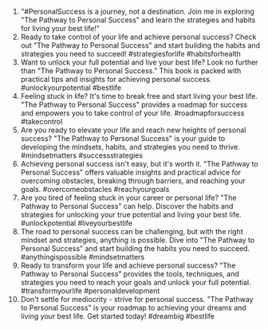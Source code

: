 1. "#PersonalSuccess is a journey, not a destination. Join me in exploring "The Pathway to Personal Success" and learn the strategies and habits for living your best life!"
2. Ready to take control of your life and achieve personal success? Check out "The Pathway to Personal Success" and start building the habits and strategies you need to succeed! #strategiesforlife #habitsforhealth
3. Want to unlock your full potential and live your best life? Look no further than "The Pathway to Personal Success." This book is packed with practical tips and insights for achieving personal success. #unlockyourpotential #bestlife
4. Feeling stuck in life? It's time to break free and start living your best life. "The Pathway to Personal Success" provides a roadmap for success and empowers you to take control of your life. #roadmapforsuccess #takecontrol
5. Are you ready to elevate your life and reach new heights of personal success? "The Pathway to Personal Success" is your guide to developing the mindsets, habits, and strategies you need to thrive. #mindsetmatters #successstrategies
6. Achieving personal success isn't easy, but it's worth it. "The Pathway to Personal Success" offers valuable insights and practical advice for overcoming obstacles, breaking through barriers, and reaching your goals. #overcomeobstacles #reachyourgoals
7. Are you tired of feeling stuck in your career or personal life? "The Pathway to Personal Success" can help. Discover the habits and strategies for unlocking your true potential and living your best life. #unlockpotential #liveyourbestlife
8. The road to personal success can be challenging, but with the right mindset and strategies, anything is possible. Dive into "The Pathway to Personal Success" and start building the habits you need to succeed. #anythingispossible #mindsetmatters
9. Ready to transform your life and achieve personal success? "The Pathway to Personal Success" provides the tools, techniques, and strategies you need to reach your goals and unlock your full potential. #transformyourlife #personaldevelopment
10. Don't settle for mediocrity - strive for personal success. "The Pathway to Personal Success" is your roadmap to achieving your dreams and living your best life. Get started today! #dreambig #bestlife
